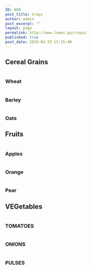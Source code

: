 ```yaml
---
ID: 600
post_title: Crops
author: admin
post_excerpt: ""
layout: page
permalink: http://www.lumus.ga/crops/
published: true
post_date: 2019-04-23 15:15:40
---
```

<h2>Cereal Grains</h2>
<img title="" src="http://www.lumus.ga/wp-content/uploads/2019/04/SEVICES_1-1.png" alt="" />
<h3>Wheat</h3>
<img title="" src="http://www.lumus.ga/wp-content/uploads/2019/04/SERVICES_2-1.png" alt="" />
<h3>Barley</h3>
<img title="" src="http://www.lumus.ga/wp-content/uploads/2019/04/SERVICES_3-1.png" alt="" />
<h3>Oats</h3>
<h2>Fruits</h2>
<img title="" src="http://www.lumus.ga/wp-content/uploads/2019/04/SEVICES_1-1.png" alt="" />
<h3>Apples</h3>
<img title="" src="http://www.lumus.ga/wp-content/uploads/2019/04/SERVICES_2-1.png" alt="" />
<h3>Orange</h3>
<img title="" src="http://www.lumus.ga/wp-content/uploads/2019/04/SERVICES_3-1.png" alt="" />
<h3>Pear</h3>
<h2>VEGetables</h2>
<img title="" src="http://www.lumus.ga/wp-content/uploads/2019/04/SEVICES_1-1.png" alt="" />
<h3>TOMATOES</h3>
<img title="" src="http://www.lumus.ga/wp-content/uploads/2019/04/SERVICES_2-1.png" alt="" />
<h3>ONIONS</h3>
<img title="" src="http://www.lumus.ga/wp-content/uploads/2019/04/SERVICES_3-1.png" alt="" />
<h3>PULSES</h3>
